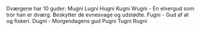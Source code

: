 Dværgene har 10 guder: 
Mugni 
Lugni 
Hugni 
Kugni 
Wugni - En elvergud som tror han er dværg. Beskytter de evnesvage og udstødte. 
Fugni - Gud af øl og fiskeri. 
Dugni - Morgendagens gud 
Pugni 
Tugni 
Rugni